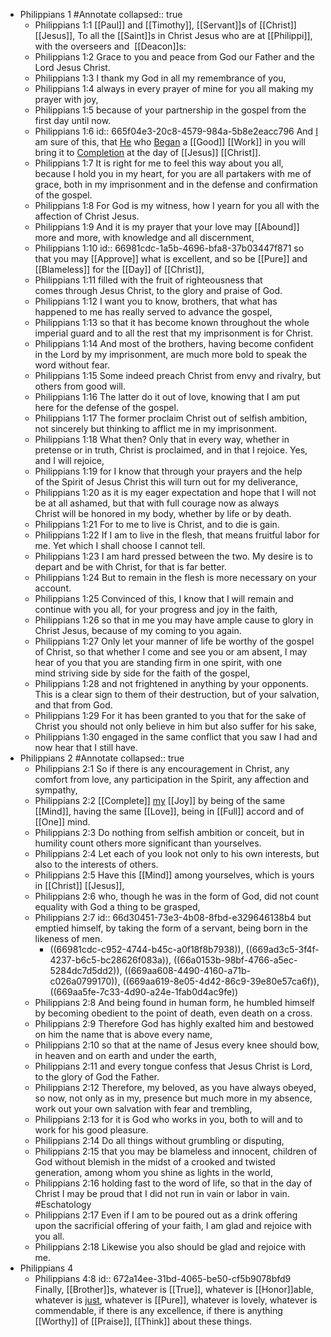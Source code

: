 - Philippians 1 #Annotate
  collapsed:: true
	- Philippians 1:1
	  [[Paul]] and [[Timothy]], [[Servant]]s of [[Christ]] [[Jesus]],
	  To all the [[Saint]]s in Christ Jesus who are at [[Philippi]], with the overseers and  [[Deacon]]s:
	- Philippians 1:2
	  Grace to you and peace from God our Father and the Lord Jesus Christ.
	- Philippians 1:3
	  I thank my God in all my remembrance of you,
	- Philippians 1:4
	  always in every prayer of mine for you all making my prayer with joy,
	- Philippians 1:5
	  because of your partnership in the gospel from the first day until now.
	- Philippians 1:6
	  id:: 665f04e3-20c8-4579-984a-5b8e2eacc796
	  And [I]([[Paul]]) am sure of this, that [He]([[God]]) who [Began]([[Beginning]]) a [[Good]] [[Work]] in you will bring it to [Completion]([[Finish]]) at the day of [[Jesus]] [[Christ]].
	- Philippians 1:7
	  It is right for me to feel this way about you all, because I hold you in my heart, for you are all partakers with me of grace, both in my imprisonment and in the defense and confirmation of the gospel.
	- Philippians 1:8
	  For God is my witness, how I yearn for you all with the affection of Christ Jesus.
	- Philippians 1:9
	  And it is my prayer that your love may [[Abound]] more and more, with knowledge and all discernment,
	- Philippians 1:10
	  id:: 66981cdc-1a5b-4696-bfa8-37b03447f871
	  so that you may [[Approve]] what is excellent, and so be [[Pure]] and [[Blameless]] for the [[Day]] of [[Christ]],
	- Philippians 1:11
	  filled with the fruit of righteousness that comes through Jesus Christ, to the glory and praise of God.
	- Philippians 1:12
	  I want you to know, brothers, that what has happened to me has really served to advance the gospel,
	- Philippians 1:13
	  so that it has become known throughout the whole imperial guard and to all the rest that my imprisonment is for Christ.
	- Philippians 1:14
	  And most of the brothers, having become confident in the Lord by my imprisonment, are much more bold to speak the word without fear.
	- Philippians 1:15
	  Some indeed preach Christ from envy and rivalry, but others from good will.
	- Philippians 1:16
	  The latter do it out of love, knowing that I am put here for the defense of the gospel.
	- Philippians 1:17
	  The former proclaim Christ out of selfish ambition, not sincerely but thinking to afflict me in my imprisonment.
	- Philippians 1:18
	  What then? Only that in every way, whether in pretense or in truth, Christ is proclaimed, and in that I rejoice.
	  Yes, and I will rejoice,
	- Philippians 1:19
	  for I know that through your prayers and the help of the Spirit of Jesus Christ this will turn out for my deliverance,
	- Philippians 1:20
	  as it is my eager expectation and hope that I will not be at all ashamed, but that with full courage now as always Christ will be honored in my body, whether by life or by death.
	- Philippians 1:21
	  For to me to live is Christ, and to die is gain.
	- Philippians 1:22
	  If I am to live in the flesh, that means fruitful labor for me. Yet which I shall choose I cannot tell.
	- Philippians 1:23
	  I am hard pressed between the two. My desire is to depart and be with Christ, for that is far better.
	- Philippians 1:24
	  But to remain in the flesh is more necessary on your account.
	- Philippians 1:25
	  Convinced of this, I know that I will remain and continue with you all, for your progress and joy in the faith,
	- Philippians 1:26
	  so that in me you may have ample cause to glory in Christ Jesus, because of my coming to you again.
	- Philippians 1:27
	  Only let your manner of life be worthy of the gospel of Christ, so that whether I come and see you or am absent, I may hear of you that you are standing firm in one spirit, with one mind striving side by side for the faith of the gospel,
	- Philippians 1:28
	  and not frightened in anything by your opponents. This is a clear sign to them of their destruction, but of your salvation, and that from God.
	- Philippians 1:29
	  For it has been granted to you that for the sake of Christ you should not only believe in him but also suffer for his sake,
	- Philippians 1:30
	  engaged in the same conflict that you saw I had and now hear that I still have.
- Philippians 2 #Annotate
  collapsed:: true
	- Philippians 2:1
	  So if there is any encouragement in Christ, any comfort from love, any participation in the Spirit, any affection and sympathy,
	- Philippians 2:2
	  [[Complete]] [my]([[Paul]]) [[Joy]] by being of the same [[Mind]], having the same [[Love]], being in [[Full]] accord and of [[One]] mind.
	- Philippians 2:3
	  Do nothing from selfish ambition or conceit, but in humility count others more significant than yourselves.
	- Philippians 2:4
	  Let each of you look not only to his own interests, but also to the interests of others.
	- Philippians 2:5
	  Have this [[Mind]] among yourselves, which is yours in [[Christ]] [[Jesus]],
	- Philippians 2:6
	  who, though he was in the form of God, did not count equality with God a thing to be grasped,
	- Philippians 2:7
	  id:: 66d30451-73e3-4b08-8fbd-e329646138b4
	  but emptied himself, by taking the form of a servant, being born in the likeness of men.
		- ((66981cdc-c952-4744-b45c-a0f18f8b7938)), ((669ad3c5-3f4f-4237-b6c5-bc28626f083a)), ((66a0153b-98bf-4766-a5ec-5284dc7d5dd2)), ((669aa608-4490-4160-a71b-c026a0799170)), ((669aa619-8e05-4d42-86c9-39e80e57ca6f)), ((669aa5fe-7c33-4d90-a24e-1fab0d4ac9fe))
	- Philippians 2:8
	  And being found in human form, he humbled himself by becoming obedient to the point of death, even death on a cross.
	- Philippians 2:9
	  Therefore God has highly exalted him and bestowed on him the name that is above every name,
	- Philippians 2:10
	  so that at the name of Jesus every knee should bow, in heaven and on earth and under the earth,
	- Philippians 2:11
	  and every tongue confess that Jesus Christ is Lord, to the glory of God the Father.
	- Philippians 2:12
	  Therefore, my beloved, as you have always obeyed, so now, not only as in my, presence but much more in my absence, work out your own salvation with fear and trembling,
	- Philippians 2:13
	  for it is God who works in you, both to will and to work for his good pleasure.
	- Philippians 2:14
	  Do all things without grumbling or disputing,
	- Philippians 2:15
	  that you may be blameless and innocent, children of God without blemish in the midst of a crooked and twisted generation, among whom you shine as lights in the world,
	- Philippians 2:16
	  holding fast to the word of life, so that in the day of Christ I may be proud that I did not run in vain or labor in vain. #Eschatology
	- Philippians 2:17
	  Even if I am to be poured out as a drink offering upon the sacrificial offering of your faith, I am glad and rejoice with you all.
	- Philippians 2:18
	  Likewise you also should be glad and rejoice with me.
- Philippians 4
	- Philippians 4:8
	  id:: 672a14ee-31bd-4065-be50-cf5b9078bfd9
	  Finally, [[Brother]]s, whatever is [[True]], whatever is [[Honor]]able, whatever is [just]([[Justice]]), whatever is [[Pure]], whatever is lovely, whatever is commendable, if there is any excellence, if there is anything  [[Worthy]] of [[Praise]], [[Think]] about these things.